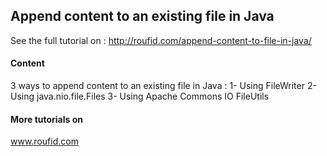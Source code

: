 ## Append content to an existing file in Java
See the full tutorial on : http://roufid.com/append-content-to-file-in-java/

#### Content 
3 ways to append content to an existing file in Java :
	1- Using FileWriter
	2- Using java.nio.file.Files
	3- Using Apache Commons IO FileUtils

#### More tutorials on
www.roufid.com
